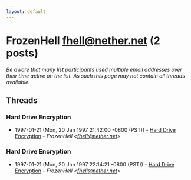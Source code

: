 ```yaml
---
layout: default
---
```


# FrozenHell <fhell@nether.net> (2 posts)

_Be aware that many list participants used multiple email addresses over their time active on the list. As such this page may not contain all threads available._

## Threads

### Hard Drive Encryption
+ 1997-01-21 (Mon, 20 Jan 1997 21:42:00 -0800 (PST)) - [Hard Drive Encryption](/archive/1997/01/0710f35827abdff65caff8bbf6f4218b3539f87b5a794d693bda9ff4105014d5) - _FrozenHell \<fhell@nether.net\>_

### Hard Drive Encryption
+ 1997-01-21 (Mon, 20 Jan 1997 22:14:21 -0800 (PST)) - [Hard Drive Encryption](/archive/1997/01/4742aa5fb20840a6ca8bd7146f693ea28ff9565134e9b1dd72e2397bd6ba178a) - _FrozenHell \<fhell@nether.net\>_

